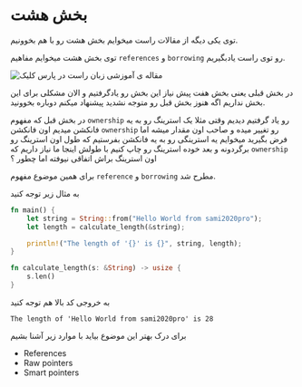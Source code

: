 # بخش هشت

توی یکی دیگه از مقالات راست میخوایم بخش هشت رو با هم بخوونیم.

توی بخش هشت میخوایم مفاهیم `references` و `borrowing` رو توی راست یادبگیریم.

![مقاله ی آموزشی زبان راست در پارس کلیک](https://images.pexels.com/photos/1194713/pexels-photo-1194713.jpeg?auto=compress&cs=tinysrgb&dpr=2&h=650&w=940)

در بخش قبلی یعنی بخش هفت پیش نیاز این بخش رو یادگرفتیم و الان مشکلی برای این بخش نداریم اگه هنوز بخش قبل رو متوجه نشدید پیشنهاد میکنم دوباره بخوونید.

در بخش قبل که مفهوم `ownership` رو یاد گرفتیم دیدیم وقتی مثلا یک استرینگ رو به یه فانکشن میدیم اون فانکشن `ownership` رو تغییر میده و صاحب اون مقدار میشه اما فرض بگیرید میخوایم یه استرینگی رو به یه فانکشن بفرستیم که طول اون استرینگ رو برگردونه و بعد خوده استرینگ رو چاپ کنیم با طولش اینجا ما نیاز داریم که `ownership` اون استرینگ براش اتفاقی نیوفته اما چطور ؟

برای همین موضوع مفهوم `reference` و `borrowing` مطرح شد.

به مثال زیر توجه کنید

```rust
fn main() {
    let string = String::from("Hello World from sami2020pro");
    let length = calculate_length(&string);

    println!("The length of '{}' is {}", string, length);
}

fn calculate_length(s: &String) -> usize {
    s.len()
}
```

به خروجی کد بالا هم توجه کنید

```
The length of 'Hello World from sami2020pro' is 28
```



برای درک بهتر این موضوع بیاید با موارد زیر آشنا بشیم

- References
- Raw pointers
- Smart pointers